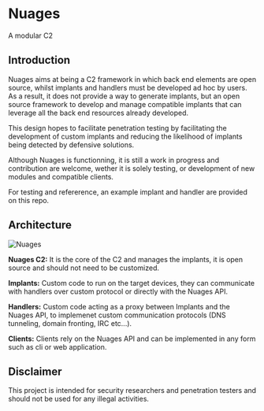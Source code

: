 # Nuages
A modular C2

## Introduction

Nuages aims at being a C2 framework in which back end elements are open source, whilst implants and handlers must be developed ad hoc by users. As a result, it does not provide a way to generate implants, but an open source framework to develop and manage compatible implants that can leverage all the back end resources already developed. 

This design hopes to facilitate penetration testing by facilitating the development of custom implants and reducing the likelihood of implants being detected by defensive solutions.

Although Nuages is functionning, it is still a work in progress and contribution are welcome, wether it is solely testing, or development of new modules and compatible clients.

For testing and refererence, an example implant and handler are provided on this repo.

## Architecture
![Nuages](https://user-images.githubusercontent.com/19682240/56617113-ffcfb380-65ec-11e9-99ca-fc0e674d4dcd.PNG)

**Nuages C2:** It is the core of the C2 and manages the implants, it is open source and should not need to be customized.

**Implants:** Custom code to run on the target devices, they can communicate with handlers over custom protocol or directly with the Nuages API.

**Handlers:** Custom code acting as a proxy between Implants and the Nuages API, to implemenet custom communication protocols (DNS tunneling, domain fronting, IRC etc...).

**Clients:** Clients rely on the Nuages API and can be implemented in any form such as cli or web application.

## Disclaimer
This project is intended for security researchers and penetration testers and should not be used for any illegal activities.


